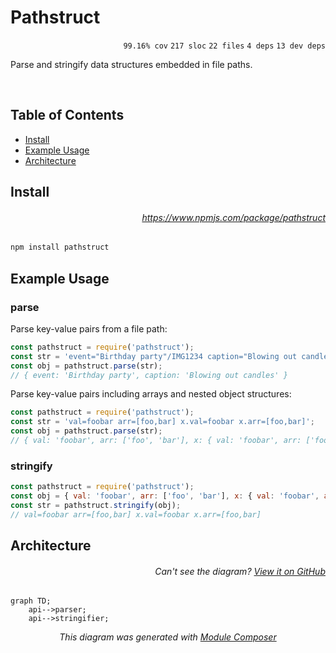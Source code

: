 # Pathstruct

<p align="right"><code>99.16% cov</code>&nbsp;<code>217 sloc</code>&nbsp;<code>22 files</code>&nbsp;<code>4 deps</code>&nbsp;<code>13 dev deps</code></p>

Parse and stringify data structures embedded in file paths.

<br />

<!-- START doctoc generated TOC please keep comment here to allow auto update -->
<!-- DON'T EDIT THIS SECTION, INSTEAD RE-RUN doctoc TO UPDATE -->
## Table of Contents

- [Install](#install)
- [Example Usage](#example-usage)
- [Architecture](#architecture)

<!-- END doctoc generated TOC please keep comment here to allow auto update -->

## Install

###### <p align="right"><a href="https://www.npmjs.com/package/pathstruct">https://www.npmjs.com/package/pathstruct</a></p>
```sh
npm install pathstruct
```

## Example Usage

### parse

Parse key-value pairs from a file path:

```js
const pathstruct = require('pathstruct');
const str = 'event="Birthday party"/IMG1234 caption="Blowing out candles".jpg';
const obj = pathstruct.parse(str);
// { event: 'Birthday party', caption: 'Blowing out candles' }
```

Parse key-value pairs including arrays and nested object structures:

```js
const pathstruct = require('pathstruct');
const str = 'val=foobar arr=[foo,bar] x.val=foobar x.arr=[foo,bar]';
const obj = pathstruct.parse(str);
// { val: 'foobar', arr: ['foo', 'bar'], x: { val: 'foobar', arr: ['foo', 'bar']} }
```

### stringify

```js
const pathstruct = require('pathstruct');
const obj = { val: 'foobar', arr: ['foo', 'bar'], x: { val: 'foobar', arr: ['foo', 'bar']} };
const str = pathstruct.stringify(obj);
// val=foobar arr=[foo,bar] x.val=foobar x.arr=[foo,bar]
```

## Architecture

###### <p align="right"><em>Can't see the diagram?</em> <a id="link-1" href="https://github.com/mattriley/node-pathstruct#user-content-link-1">View it on GitHub</a></p>
```mermaid
graph TD;
    api-->parser;
    api-->stringifier;
```
<p align="center">
  <em>This diagram was generated with <a href="https://github.com/mattriley/node-module-composer">Module Composer</a></em>
</p>
<br>

